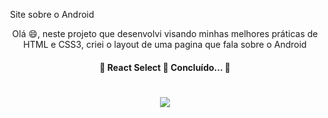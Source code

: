 ​	Site sobre o Android

<p align="center">Olá 😄, neste projeto que desenvolvi visando minhas melhores práticas de HTML e CSS3, criei o layout de uma pagina que fala sobre o Android</p>

  <h4 align="center"> 
	🚧  React Select 🚀 Concluído...  🚧
</h4>

<h1 align= center>
	<img 
		src="https://media.giphy.com/media/v1.Y2lkPTc5MGI3NjExc2dyY3VxNm1id3ZxM3d1Y2ZseWg3cGhkODRjYXdnNHUwZ3luNzJiZSZlcD12MV9pbnRlcm5hbF9naWZfYnlfaWQmY3Q9Zw/5OAoHNvtUZzAeK4P2H/giphy.gif"
	/>
</h1>
